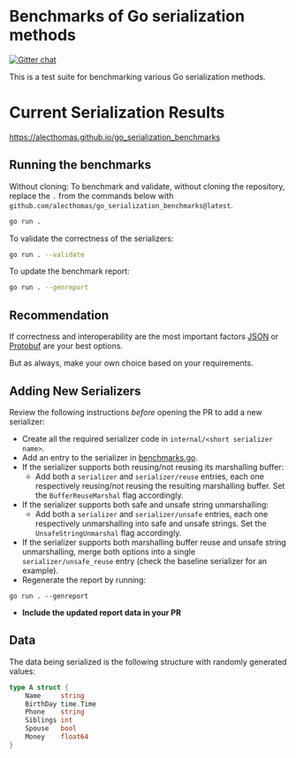 # Benchmarks of Go serialization methods

[![Gitter chat](https://badges.gitter.im/alecthomas.png)](https://gitter.im/alecthomas/Lobby)

This is a test suite for benchmarking various Go serialization methods.

# Current Serialization Results

https://alecthomas.github.io/go_serialization_benchmarks

## Running the benchmarks

Without cloning:
To benchmark and validate, without cloning the repository, replace the `.` from the commands below with `github.com/alecthomas/go_serialization_benchmarks@latest`.

```bash
go run .
```

To validate the correctness of the serializers:

```bash
go run . --validate
```

To update the benchmark report:

```bash
go run . --genreport
```

## Recommendation

If correctness and interoperability are the most
important factors [JSON](http://golang.org/pkg/encoding/json/) or [Protobuf](https://google.golang.org/protobuf) are your best options.

But as always, make your own choice based on your requirements.

## Adding New Serializers

Review the following instructions _before_ opening the PR to add a new
serializer:

- Create all the required serializer code in `internal/<short serializer name>`.
- Add an entry to the serializer in [benchmarks.go](benchmarks.go).
- If the serializer supports both reusing/not reusing its marshalling buffer:
  - Add both a `serializer` and `serializer/reuse` entries, each one
    respectively reusing/not reusing the resulting marshalling buffer. Set the
    `BufferReuseMarshal` flag accordingly.
- If the serializer supports both safe and unsafe string unmarshalling:
  - Add both a `serializer` and `serializer/unsafe` entries, each one
    respectively unmarshalling into safe and unsafe strings. Set the
    `UnsafeStringUnmarshal` flag accordingly.
- If the serializer supports both marshalling buffer reuse and unsafe string
  unmarshalling, merge both options into a single `serializer/unsafe_reuse`
  entry (check the baseline serializer for an example).
- Regenerate the report by running:

```
go run . --genreport
```

- **Include the updated report data in your PR**

## Data

The data being serialized is the following structure with randomly generated values:

```go
type A struct {
    Name     string
    BirthDay time.Time
    Phone    string
    Siblings int
    Spouse   bool
    Money    float64
}
```

